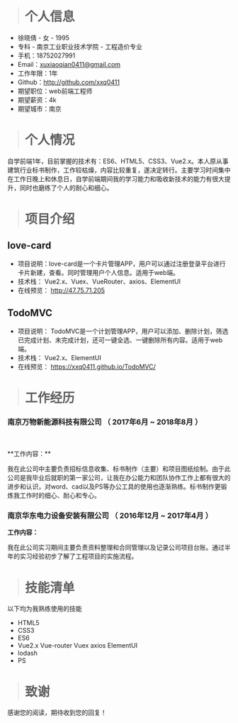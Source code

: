 
># 个人信息

 - 徐晓倩 - 女 - 1995
 - 专科 - 南京工业职业技术学院 - 工程造价专业
 - 手机：18752027991
- Email：xuxiaoqian0411@gmail.com
 - 工作年限：1年
 - Github：http://github.com/xxq0411
 - 期望职位：web前端工程师
 - 期望薪资：4k
 - 期望城市：南京

># 个人情况
自学前端1年，目前掌握的技术有：ES6、HTML5、CSS3、Vue2.x。本人原从事建筑行业标书制作，工作较枯燥，内容比较重复，遂决定转行。主要学习时间集中在工作日晚上和休息日，自学前端期间我的学习能力和吸收新技术的能力有很大提升，同时也磨练了个人的耐心和细心。

># 项目介绍
## love-card
- 项目说明：love-card是一个卡片管理APP，用户可以通过注册登录平台进行卡片新建，查看。同时管理用户个人信息。适用于web端。
- 技术栈： Vue2.x、Vuex、VueRouter、axios、ElementUI
- 在线预览： http://47.75.71.205
## TodoMVC
- 项目说明： TodoMVC是一个计划管理APP，用户可以添加、删除计划，筛选已完成计划、未完成计划，还可一键全选、一键删除所有内容。适用于web端。
- 技术栈： Vue2.x、ElementUI
- 在线预览： https://xxq0411.github.io/TodoMVC/ 

># 工作经历

### 南京万物新能源科技有限公司 （ 2017年6月 ~ 2018年8月 ）
<br />
<br />
 **工作内容：**

我在此公司中主要负责招标信息收集、标书制作（主要）和项目图纸绘制。由于此公司是我毕业后就职的第一家公司，让我在办公能力和团队协作工作上都有很大的进步和认识，对word、cad以及PS等办公工具的使用也逐渐熟练。标书制作更锻炼我工作时的细心、耐心和专心。

  
### 南京华东电力设备安装有限公司 （ 2016年12月 ~ 2017年4月 ）

 **工作内容：**
 
我在此公司实习期间主要负责资料整理和合同管理以及记录公司项目台账。通过半年的实习经验初步了解了工程项目的实施流程。
    
># 技能清单

以下均为我熟练使用的技能

- HTML5
- CSS3
- ES6
- Vue2.x  Vue-router Vuex axios ElementUI
- lodash
- PS
      
># 致谢
感谢您的阅读，期待收到您的回复！
      